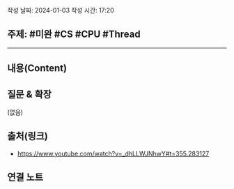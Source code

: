 작성 날짜: 2024-01-03
작성 시간: 17:20

## 주제: #미완 #CS #CPU #Thread

----
## 내용(Content)


## 질문 & 확장

(없음)

## 출처(링크)
- https://www.youtube.com/watch?v=_dhLLWJNhwY#t=355.283127

## 연결 노트










